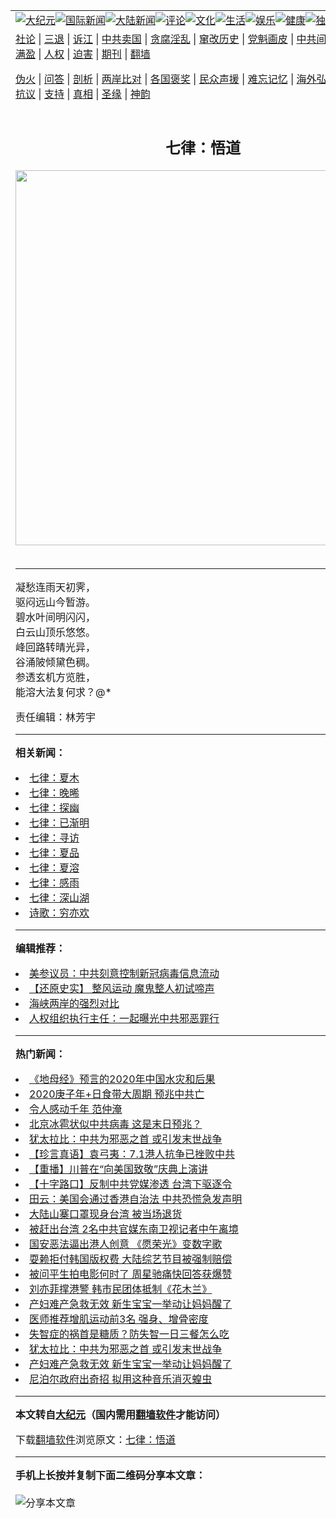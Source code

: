 <a name="1" id="1" target="_blank"></a><span id="1"></span>
<table align=center border="0"><tr><td colspan="2" VALIGN=TOP><a href="https://github.com/dcubgz363/djy/blob/master/gb/nsc413.md#1"><img src="https://raw.githubusercontent.com/dcubgz363/www/master/t/djy/1.jpg" title="大纪元"></a><a href="https://github.com/dcubgz363/djy/blob/master/gb/n24hr.md#1"><img src="https://raw.githubusercontent.com/dcubgz363/www/master/t/djy/3.jpg" title="国际新闻"></a><a href="https://github.com/dcubgz363/djy/blob/master/gb/nsc413.md#1"><img src="https://raw.githubusercontent.com/dcubgz363/www/master/t/djy/4.jpg" title="大陆新闻"></a><a href="https://github.com/dcubgz363/djy/blob/master/gb/news392.md#1"><img src="https://raw.githubusercontent.com/dcubgz363/www/master/t/djy/5.jpg" title="评论"></a><a href="https://github.com/dcubgz363/djy/blob/master/gb/news2007.md#1"><img src="https://raw.githubusercontent.com/dcubgz363/www/master/t/djy/6.jpg" title="文化"></a><a href="https://github.com/dcubgz363/djy/blob/master/gb/news2008.md#1"><img src="https://raw.githubusercontent.com/dcubgz363/www/master/t/djy/7.jpg" title="生活"></a><a href="https://github.com/dcubgz363/djy/blob/master/gb/ncyule.md#1"><img src="https://raw.githubusercontent.com/dcubgz363/www/master/t/djy/8.jpg" title="娱乐"></a><a href="https://github.com/dcubgz363/djy/blob/master/gb/nsc1002.md#1"><img src="https://raw.githubusercontent.com/dcubgz363/www/master/t/djy/9.jpg" title="健康"><a href="https://github.com/dcubgz363/djy/blob/master/gb/nf6092.md#1"><img src="https://raw.githubusercontent.com/dcubgz363/www/master/t/djy/10a.jpg" title="独家"></a><a href="https://github.com/dcubgz363/djy/blob/master/gb/nf4514.md#1"><img src="https://raw.githubusercontent.com/dcubgz363/www/master/t/djy/12a.jpg" title="头条"></a></td></tr>
<tr><td colspan="2" VALIGN=TOP><a target="_blank" href="https://github.com/dcubgz363/djy/blob/master/gb/9p.md#1">社论</a> | <a target="_blank" href="https://github.com/dcubgz363/djy/blob/master/gb/nf5657.md#1">三退</a> | <a target="_blank" href="https://github.com/dcubgz363/djy/blob/master/gb/nf6124.md#1">诉江</a> | <a target="_blank" href="https://github.com/dcubgz363/djy/blob/master/gb/nf1176117.md#1">中共卖国</a> | <a target="_blank" href="https://github.com/dcubgz363/djy/blob/master/gb/nf5773.md#1">贪腐淫乱</a> | <a target="_blank" href="https://github.com/dcubgz363/djy/blob/master/gb/nf1176115.md#1">窜改历史</a> | <a target="_blank" href="https://github.com/dcubgz363/djy/blob/master/gb/nf1176107.md#1">党魁画皮</a> | <a target="_blank" href="https://github.com/dcubgz363/djy/blob/master/gb/nf1320400.md#1">中共间谍</a> | <a target="_blank" href="https://github.com/dcubgz363/djy/blob/master/gb/nf1176114.md#1">破坏传统</a> | <a target="_blank" href="https://github.com/dcubgz363/ntdtv/blob/master/gb/prog447_1.md#1">恶贯满盈</a> | <a target="_blank" href="https://github.com/dcubgz363/djy/blob/master/gb/ncid278.md#1">人权</a> | <a target="_blank" href="https://github.com/dcubgz363/djy/blob/master/gb/nf1176111.md#1">迫害</a> | <a target="_blank" href="https://gitlab.com/szzdlab/mh-qikan/blob/master/README.md#1">期刊</a> | <a target="_blank" href="https://github.com/dcubgz363/www/blob/master/README.md?zsrh#8">翻墙</a></p><p><a target="_blank" href="https://github.com/dcubgz363/djy/blob/master/gb/nf5562.md#1">伪火</a> | <a target="_blank" href="https://github.com/dcubgz363/djy/blob/master/gb/nf4378.md#1">问答</a> | <a target="_blank" href="https://github.com/dcubgz363/djy/blob/master/gb/nf5792.md#1">剖析</a> | <a target="_blank" href="https://github.com/dcubgz363/djy/blob/master/gb/nf5735.md#1">两岸比对</a> | <a target="_blank" href="https://github.com/dcubgz363/djy/blob/master/gb/nf6119.md#1">各国褒奖</a> | <a target="_blank" href="https://github.com/dcubgz363/djy/blob/master/gb/nf6120.md#1">民众声援</a> | <a target="_blank" href="https://github.com/dcubgz363/djy/blob/master/gb/nf1188594.md#1">难忘记忆</a> | <a target="_blank" href="https://github.com/dcubgz363/djy/blob/master/gb/nf3180.md#1">海外弘传</a> | <a target="_blank" href="https://github.com/dcubgz363/djy/blob/master/gb/nf5410.md#1">万人上访</a> | <a target="_blank" href="https://github.com/dcubgz363/ntdtv/blob/master/gb/prog1530_1.md#1">和平抗议</a> | <a target="_blank" href="https://github.com/dcubgz363/djy/blob/master/gb/nf4386.md#1">支持</a> | <a target="_blank" href="https://github.com/dcubgz363/djy/blob/master/gb/nf4389.md#1">真相</a> | <a target="_blank" href="https://github.com/dcubgz363/djy/blob/master/gb/nf5790.md#1">圣缘</a> | <a target="_blank" href="https://github.com/dcubgz363/djy/blob/master/gb/nf4786.md#1">神韵</a></td></tr>
<tr><td VALIGN=TOP width="626"><h2 align=center>七律：悟道</h2>
<img width="600" src="https://i.epochtimes.com/assets/uploads/2020/06/4d8299a16029b6b50db842160274a959-320x200.png" />
<h6></h6>
<hr>
<p>凝愁连雨天初霁，<br />
驱闷远山今暂游。<br />
碧水叶间明闪闪，<br />
白云山顶乐悠悠。<br />
峰回路转晴光异，<br />
谷涌陂倾黛色稠。<br />
参透玄机方览胜，<br />
能溶大法复何求？@*</p>
<p>责任编辑：林芳宇</p>

<hr>


<strong>相关新闻：</strong>
<li><a href="https://github.com/dcubgz363/djy/blob/master/gb/20/6/5/n12164324.md#1">七律：夏木</a></li>
<li><a href="https://github.com/dcubgz363/djy/blob/master/gb/20/6/5/n12164706.md#1">七律：晚晞</a></li>
<li><a href="https://github.com/dcubgz363/djy/blob/master/gb/20/6/13/n12183281.md#1">七律：探幽</a></li>
<li><a href="https://github.com/dcubgz363/djy/blob/master/gb/20/6/14/n12185081.md#1">七律：已渐明</a></li>
<li><a href="https://github.com/dcubgz363/djy/blob/master/gb/20/6/15/n12187311.md#1">七律：寻访</a></li>
<li><a href="https://github.com/dcubgz363/djy/blob/master/gb/20/6/21/n12202023.md#1">七律：夏品</a></li>
<li><a href="https://github.com/dcubgz363/djy/blob/master/gb/20/6/21/n12202081.md#1">七律：夏溶</a></li>
<li><a href="https://github.com/dcubgz363/djy/blob/master/gb/20/6/27/n12216257.md#1">七律：感雨</a></li>
<li><a href="https://github.com/dcubgz363/djy/blob/master/gb/20/7/4/n12232884.md#1">七律：深山湖</a></li>
<li><a href="https://github.com/dcubgz363/djy/blob/master/gb/20/7/5/n12234336.md#1">诗歌：穷亦欢</a></li>
<hr>


<strong>编辑推荐：</strong>
<li><a href="https://github.com/onzhi266/djy/blob/master/gb/20/2/22/n11887949.md#1">美参议员：中共刻意控制新冠病毒信息流动</a></li>
<li><a href="https://github.com/tsiac2612/djy/blob/master/gb/18/4/16/n10306820.md#1" target="_blank">【还原史实】 整风运动 魔鬼整人初试啼声</a></li><li><a href="https://github.com/dcubgz363/djy/blob/master/gb/8/12/18/n2367165.md?dfh#1" target="_blank">海峡两岸的强烈对比</a></li><li><a href="https://github.com/tsiac2612/djy/blob/master/gb/19/7/20/n11398383.md#1" target="_blank">人权组织执行主任：一起曝光中共邪恶罪行</a></li>
<hr>

<strong>热门新闻：</strong>
<li><a href="https://github.com/dcubgz363/djy/blob/master/gb/20/6/27/n12215574.md#1">《地母经》预言的2020年中国水灾和后果</a></li>
<li><a href="https://github.com/dcubgz363/djy/blob/master/gb/20/6/12/n12180144.md#1">2020庚子年+日食带大周期  预兆中共亡</a></li>
<li><a href="https://github.com/dcubgz363/djy/blob/master/gb/12/1/21/n3492348.md#1">令人感动千年    范仲淹</a></li>
<li><a href="https://github.com/dcubgz363/djy/blob/master/gb/20/6/29/n12219023.md#1">北京冰雹状似中共病毒 这是末日预兆？</a></li>
<li><a href="https://github.com/dcubgz363/djy/blob/master/gb/20/7/3/n12229948.md#1">犹太拉比：中共为邪恶之首 或引发末世战争</a></li>
<li><a href="https://github.com/dcubgz363/djy/blob/master/gb/20/7/3/n12230702.md#1">【珍言真语】袁弓夷：7.1港人抗争已挫败中共</a></li>
<li><a href="https://github.com/dcubgz363/djy/blob/master/gb/20/7/4/n12232497.md#1">【重播】川普在“向美国致敬”庆典上演讲</a></li>
<li><a href="https://github.com/dcubgz363/djy/blob/master/gb/20/7/4/n12231666.md#1">【十字路口】反制中共党媒渗透 台湾下驱逐令</a></li>
<li><a href="https://github.com/dcubgz363/djy/blob/master/gb/20/7/3/n12229728.md#1">田云：美国会通过香港自治法 中共恐慌急发声明</a></li>
<li><a href="https://github.com/dcubgz363/djy/blob/master/gb/20/7/3/n12231038.md#1">大陆山寨口罩现身台湾 被当场退货</a></li>
<li><a href="https://github.com/dcubgz363/djy/blob/master/gb/20/7/3/n12229263.md#1">被赶出台湾 2名中共官媒东南卫视记者中午离境</a></li>
<li><a href="https://github.com/dcubgz363/djy/blob/master/gb/20/7/3/n12230960.md#1">国安恶法逼出港人创意 《愿荣光》变数字歌</a></li>
<li><a href="https://github.com/dcubgz363/djy/blob/master/gb/20/7/2/n12228726.md#1">耍赖拒付韩国版权费 大陆综艺节目被强制赔偿</a></li>
<li><a href="https://github.com/dcubgz363/djy/blob/master/gb/20/7/2/n12228161.md#1">被问平生拍电影何时了 周星驰痛快回答获爆赞</a></li>
<li><a href="https://github.com/dcubgz363/djy/blob/master/gb/20/7/2/n12226849.md#1">刘亦菲撑港警 韩市民团体抵制《花木兰》</a></li>
<li><a href="https://github.com/dcubgz363/djy/blob/master/gb/20/7/3/n12231338.md#1">产妇难产急救无效 新生宝宝一举动让妈妈醒了</a></li>
<li><a href="https://github.com/dcubgz363/djy/blob/master/gb/20/7/2/n12226219.md#1">医师推荐增肌运动前3名 强身、增骨密度</a></li>
<li><a href="https://github.com/dcubgz363/djy/blob/master/gb/20/7/2/n12228741.md#1">失智症的祸首是糖质？防失智一日三餐怎么吃</a></li>
<li><a href="https://github.com/dcubgz363/djy/blob/master/gb/20/7/3/n12229948.md#1">犹太拉比：中共为邪恶之首 或引发末世战争</a></li>
<li><a href="https://github.com/dcubgz363/djy/blob/master/gb/20/7/3/n12231338.md#1">产妇难产急救无效 新生宝宝一举动让妈妈醒了</a></li>
<li><a href="https://github.com/dcubgz363/djy/blob/master/gb/20/7/3/n12229649.md#1">尼泊尔政府出奇招 拟用这种音乐消灭蝗虫</a></li>
<hr>

<strong>本文转自<a href="https://www.epochtimes.com">大纪元</a>（国内需用<a href="https://github.com/dcubgz363/www/blob/master/README.md#8">翻墙软件</a>才能访问）</strong><p>下载<a href="https://github.com/dcubgz363/www/blob/master/README.md#8">翻墙软件</a>浏览原文：<a href="https://www.epochtimes.com/gb/20/7/5/n12234372.htm">七律：悟道</a></p><hr>

<strong>手机上长按并复制下面二维码分享本文章：</strong><br><br><img src="http://d1p1.ip.zn2.us/v.php?action=qrcode&url=https://github.com/dcubgz363/djy/blob/master/gb/20/7/5/n12234372.md%231" title="分享本文章"></td><td VALIGN=TOP><a href="https://github.com/dcubgz363/djy/blob/master/gb/16/1/21/n4622075.md?dfh#1" target="_blank"><img src="https://raw.githubusercontent.com/dcubgz363/djy/master/gb/300/wei-f1.jpg" title="中共的伪火骗局"  alt="中共的伪火骗局"></a><br><a href="https://github.com/dcubgz363/www/blob/master/README.md?dfh#9" target="_blank"><img src="https://raw.githubusercontent.com/dcubgz363/djy/master/gb/300/yong-h.jpg" title="永恒的见证"  alt="永恒的见证"></a><br><a href="https://github.com/dcubgz363/djy/blob/master/gb/13/9/29/n3974789.md?dfh#1" target="_blank"><img src="https://raw.githubusercontent.com/dcubgz363/djy/master/gb/300/shang-lnz.jpg" title="善良女子被中共投男牢"  alt="善良女子被中共投男牢"></a><br><a href="https://github.com/dcubgz363/djy/blob/master/gb/16/3/16/n4663449.md?dfh#1" target="_blank"><img src="https://raw.githubusercontent.com/dcubgz363/djy/master/gb/300/huo-z3.jpg" title="警卫目击活摘器官"  alt="警卫目击活摘器官"></a><br><a href="https://github.com/dcubgz363/djy/blob/master/gb/16/8/7/n8177641.md?dfh#1" target="_blank"><img src="https://raw.githubusercontent.com/dcubgz363/djy/master/gb/300/huo-z4.jpg" title="证人描述活摘恐怖"  alt="证人描述活摘恐怖"></a><br><a href="https://github.com/dcubgz363/djy/blob/master/gb/10/4/19/n2881569.md?dfh#1" target="_blank"><img src="https://raw.githubusercontent.com/dcubgz363/djy/master/gb/300/huo-z1.jpg" title="揭开活摘器官黑幕"  alt="揭开活摘器官黑幕"></a><br><a href="https://github.com/dcubgz363/djy/blob/master/gb/10/11/7/n3077476.md?dfh#1" target="_blank"><img src="https://raw.githubusercontent.com/dcubgz363/djy/master/gb/300/ma-ks.jpg" title="马克思的成魔之路"  alt="马克思的成魔之路"></a><br><a href="https://github.com/dcubgz363/djy/blob/master/gb/14/6/9/n4173977.md?dfh#1" target="_blank"><img src="https://raw.githubusercontent.com/dcubgz363/djy/master/gb/300/chang-zs.jpg" title="藏字石 蕴天机"  alt="藏字石 蕴天机"></a><br><a href="https://github.com/dcubgz363/djy/blob/master/gb/18/5/10/n10381511.md?dfh#1" target="_blank"><img src="https://raw.githubusercontent.com/dcubgz363/djy/master/gb/300/st1.jpg" title="关注3亿人三退"  alt="关注3亿人三退"></a><br><a href="https://github.com/dcubgz363/djy/blob/master/gb/18/3/21/n10237682.md?dfh#1" target="_blank"><img src="https://raw.githubusercontent.com/dcubgz363/djy/master/gb/300/jie-t.jpg" title="解体中共复兴中华"  alt="解体中共复兴中华"></a><br><a href="https://github.com/dcubgz363/djy/blob/master/gb/9/2/9/n2422991.md?dfh#1" target="_blank"><img src="https://raw.githubusercontent.com/dcubgz363/djy/master/gb/300/gao-zs.jpg" title="中共迫害良心律师"  alt="中共迫害良心律师"></a><br><a href="https://github.com/dcubgz363/djy/blob/master/gb/18/12/9/n10900044.md?dfh#1" target="_blank"><img src="https://raw.githubusercontent.com/dcubgz363/djy/master/gb/300/sj1.jpg" title="303万人举报江泽民"  alt="303万人举报江泽民"></a><br><a href="https://github.com/dcubgz363/djy/blob/master/gb/18/8/28/n10672014.md?dfh#1" target="_blank"><img src="https://raw.githubusercontent.com/dcubgz363/djy/master/gb/300/sj2.jpg" title="这些官员为何起诉江泽民"  alt="这些官员为何起诉江泽民"></a><br><a href="https://github.com/dcubgz363/djy/blob/master/gb/8/12/18/n2367165.md?dfh#1" target="_blank"><img src="https://raw.githubusercontent.com/dcubgz363/djy/master/gb/300/liangan.jpg" title="海峡两岸的强烈对比"  alt="海峡两岸的强烈对比"></a><br><a href="https://github.com/dcubgz363/djy/blob/master/gb/15/12/10/n4593139.md?dfh#1" target="_blank"><img src="https://raw.githubusercontent.com/dcubgz363/djy/master/gb/300/jia-ndzl.jpg" title="加拿大总理的贺信"  alt="加拿大总理的贺信"></a><br><a href="https://github.com/dcubgz363/djy/blob/master/gb/11/6/17/n3289382.md?dfh#1" target="_blank"><img src="https://raw.githubusercontent.com/dcubgz363/djy/master/gb/300/xiao-wd.jpg" title="探寻真相兼听则明"  alt="探寻真相兼听则明"></a><br><a href="https://github.com/dcubgz363/djy/blob/master/gb/18/10/27/n10812623.md?dfh#1" target="_blank"><img src="https://raw.githubusercontent.com/dcubgz363/djy/master/gb/300/yindu.jpg" title="印度媒体报道东方"  alt="印度媒体报道东方"></a><br><a href="https://github.com/dcubgz363/djy/blob/master/gb/18/6/9/n10469652.md?dfh#1" target="_blank"><img src="https://raw.githubusercontent.com/dcubgz363/djy/master/gb/300/xie-j.jpg" title="不一样的海外校园"  alt="不一样的海外校园"></a><br><a href="https://github.com/dcubgz363/djy/blob/master/gb/7/4/5/n1669415.md?dfh#1" target="_blank"><img src="https://raw.githubusercontent.com/dcubgz363/djy/master/gb/300/li-up.jpg" title="从大师到徒弟的传奇"  alt="从大师到徒弟的传奇"></a><br><a href="https://github.com/dcubgz363/djy/blob/master/gb/17/5/26/n9191512.md?dfh#1" target="_blank"><img src="https://raw.githubusercontent.com/dcubgz363/djy/master/gb/300/zfl2.jpg" title="亿万人与东方一本奇书"  alt="亿万人与东方一本奇书"></a><br><a href="https://github.com/dcubgz363/djy/blob/master/gb/13/11/27/n4020290.md?dfh#1" target="_blank"><img src="https://raw.githubusercontent.com/dcubgz363/djy/master/gb/300/zhen-h.jpg" title="大陆见不到的震撼场面"  alt="大陆见不到的震撼场面"></a><br><a href="https://github.com/dcubgz363/djy/blob/master/gb/15/7/17/n4482910.md?dfh#1" target="_blank"><img src="https://raw.githubusercontent.com/dcubgz363/djy/master/gb/300/dalu-sk.jpg" title="人心向善 大陆当初盛况"  alt="人心向善 大陆当初盛况"></a><br><a href="https://github.com/dcubgz363/djy/blob/master/gb/19/1/5/n10955468.md?dfh#1" target="_blank"><img src="https://raw.githubusercontent.com/dcubgz363/djy/master/gb/300/zfl1.jpg" title="追寻真理 这书讲什么"  alt="追寻真理 这书讲什么"></a><br><a href="https://github.com/dcubgz363/www/blob/master/README.md?dfh#1" target="_blank"><img src="https://raw.githubusercontent.com/dcubgz363/djy/master/gb/300/fq1.jpg" title="下载免费翻墙软件"  alt="下载免费翻墙软件"></a><br></td></tr></table>
